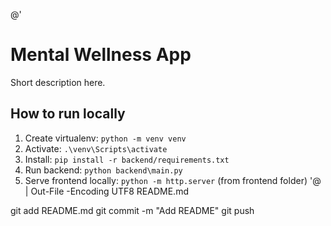 @'
# Mental Wellness App

Short description here.

## How to run locally

1. Create virtualenv: `python -m venv venv`
2. Activate: `.\venv\Scripts\activate`
3. Install: `pip install -r backend/requirements.txt`
4. Run backend: `python backend\main.py`
5. Serve frontend locally: `python -m http.server` (from frontend folder)
'@ | Out-File -Encoding UTF8 README.md

git add README.md
git commit -m "Add README"
git push
